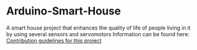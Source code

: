 # Arduino-Smart-House
A smart house project that enhances the quality of life of people living in it by using several sensors and servomotors
Information can be found here:
[Contribution guidelines for this project](smart_house.pdf)
